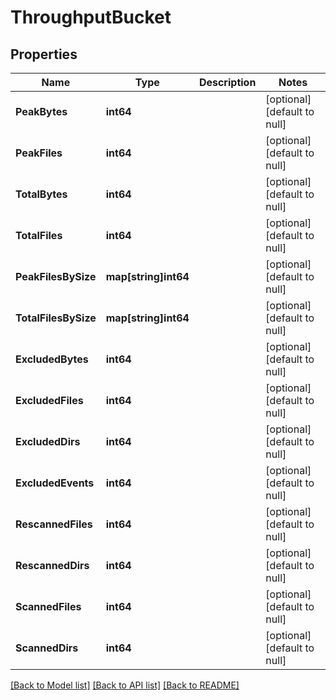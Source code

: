 # ThroughputBucket

## Properties
Name | Type | Description | Notes
------------ | ------------- | ------------- | -------------
**PeakBytes** | **int64** |  | [optional] [default to null]
**PeakFiles** | **int64** |  | [optional] [default to null]
**TotalBytes** | **int64** |  | [optional] [default to null]
**TotalFiles** | **int64** |  | [optional] [default to null]
**PeakFilesBySize** | **map[string]int64** |  | [optional] [default to null]
**TotalFilesBySize** | **map[string]int64** |  | [optional] [default to null]
**ExcludedBytes** | **int64** |  | [optional] [default to null]
**ExcludedFiles** | **int64** |  | [optional] [default to null]
**ExcludedDirs** | **int64** |  | [optional] [default to null]
**ExcludedEvents** | **int64** |  | [optional] [default to null]
**RescannedFiles** | **int64** |  | [optional] [default to null]
**RescannedDirs** | **int64** |  | [optional] [default to null]
**ScannedFiles** | **int64** |  | [optional] [default to null]
**ScannedDirs** | **int64** |  | [optional] [default to null]

[[Back to Model list]](../README.md#documentation-for-models) [[Back to API list]](../README.md#documentation-for-api-endpoints) [[Back to README]](../README.md)

